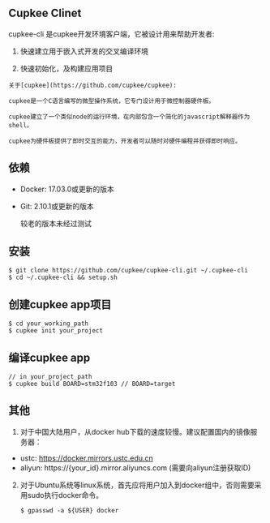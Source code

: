 ## Cupkee Clinet

cupkee-cli 是cupkee开发环境客户端，它被设计用来帮助开发者:

1. 快速建立用于嵌入式开发的交叉编译环境

2. 快速初始化，及构建应用项目

<!-- more -->

```
关于[cupkee](https://github.com/cupkee/cupkee):

cupkee是一个C语言编写的微型操作系统，它专门设计用于微控制器硬件板。

cupkee建立了一个类似node的运行环境，在内部包含一个简化的javascript解释器作为shell。

cupkee为硬件板提供了即时交互的能力，开发者可以随时对硬件编程并获得即时响应。
```

## 依赖

* Docker: 17.03.0或更新的版本
* Git:    2.10.1或更新的版本

    较老的版本未经过测试

## 安装

```
$ git clone https://github.com/cupkee/cupkee-cli.git ~/.cupkee-cli
$ cd ~/.cupkee-cli && setup.sh
```

## 创建cupkee app项目

```
$ cd your_working_path
$ cupkee init your_project
```

## 编译cupkee app

```
// in your_project_path
$ cupkee build BOARD=stm32f103 // BOARD=target
```

## 其他

1. 对于中国大陆用户，从docker hub下载的速度较慢。建议配置国内的镜像服务器：
  * ustc: https://docker.mirrors.ustc.edu.cn
  * aliyun: https://{your_id}.mirror.aliyuncs.com  (需要向aliyun注册获取ID)

2. 对于Ubuntu系统等linux系统，首先应将用户加入到docker组中，否则需要采用sudo执行docker命令。
    ```
    $ gpasswd -a ${USER} docker
    ```
